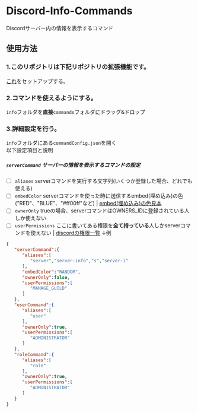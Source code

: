# Discord-Info-Commands
Discordサーバー内の情報を表示するコマンド

## 使用方法
### 1.このリポジトリは下記リポジトリの拡張機能です。
[これ](https://github.com/MakeYourOwnDiscordBot/main)をセットアップする。
### 2.コマンドを使えるようにする。
`info`フォルダを**直接**`commands`フォルダにドラッグ&ドロップ
### 3.詳細設定を行う。
`info`フォルダにある`commandConfig.json`を開く<br>
以下設定項目と説明<br>
##### `serverCommand` サーバーの情報を表示するコマンドの設定
- [ ] `aliases` serverコマンドを実行する文字列(いくつか登録した場合、どれでも使える)
- [ ] `embedColor` serverコマンドを使った時に送信するembed(埋め込み)の色("RED"、"BLUE"、"#ff00ff"など) | [embed(埋め込み)の色見本](https://www.colordic.org/)
- [ ] `ownerOnly` trueの場合、serverコマンドはOWNERS_IDに登録されている人しか使えない
- [ ] `userPermissions` ここに書いてある権限を**全て持っている**人しかserverコマンドを使えない | [discordの権限一覧](https://scrapbox.io/discordjs-japan/Discordの権限まとめ)
↓例
```json
{
   "serverCommand":{
      "aliases":[  
         "server","server-info","s","server-i"
      ],
      "embedColor":"RANDOM", 
      "ownerOnly":false, 
      "userPermissions":[
         "MANAGE_GUILD"
      ]
   },
   "userCommand":{
      "aliases":[
         "user"
      ],
      "ownerOnly":true,
      "userPermissions":[
         "ADMINISTRATOR"
      ]
   },
   "roleCommand":{
      "aliases":[
         "role"
      ],
      "ownerOnly":true,
      "userPermissions":[
         "ADMINISTRATOR"
      ]
   }
}
```

